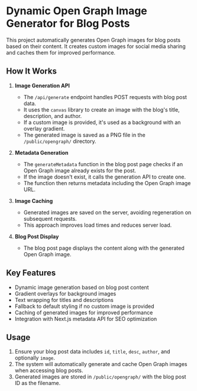 # Dynamic Open Graph Image Generator for Blog Posts

This project automatically generates Open Graph images for blog posts based on their content. It creates custom images for social media sharing and caches them for improved performance.

## How It Works

1. **Image Generation API**
   - The `/api/generate` endpoint handles POST requests with blog post data.
   - It uses the `canvas` library to create an image with the blog's title, description, and author.
   - If a custom image is provided, it's used as a background with an overlay gradient.
   - The generated image is saved as a PNG file in the `/public/opengraph/` directory.

2. **Metadata Generation**
   - The `generateMetadata` function in the blog post page checks if an Open Graph image already exists for the post.
   - If the image doesn't exist, it calls the generation API to create one.
   - The function then returns metadata including the Open Graph image URL.

3. **Image Caching**
   - Generated images are saved on the server, avoiding regeneration on subsequent requests.
   - This approach improves load times and reduces server load.

4. **Blog Post Display**
   - The blog post page displays the content along with the generated Open Graph image.

## Key Features

- Dynamic image generation based on blog post content
- Gradient overlays for background images
- Text wrapping for titles and descriptions
- Fallback to default styling if no custom image is provided
- Caching of generated images for improved performance
- Integration with Next.js metadata API for SEO optimization

## Usage

1. Ensure your blog post data includes `id`, `title`, `desc`, `author`, and optionally `image`.
2. The system will automatically generate and cache Open Graph images when accessing blog posts.
3. Generated images are stored in `/public/opengraph/` with the blog post ID as the filename.
